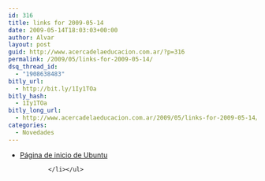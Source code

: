 ```yaml
---
id: 316
title: links for 2009-05-14
date: 2009-05-14T18:03:03+00:00
author: Alvar
layout: post
guid: http://www.acercadelaeducacion.com.ar/?p=316
permalink: /2009/05/links-for-2009-05-14/
dsq_thread_id:
  - "1908638483"
bitly_url:
  - http://bit.ly/1Iy1TOa
bitly_hash:
  - 1Iy1TOa
bitly_long_url:
  - http://www.acercadelaeducacion.com.ar/2009/05/links-for-2009-05-14/
categories:
  - Novedades
---
```

<ul class="delicious"><li>
                <div class="delicious-link"><a href="http://start.ubuntu.com/8.10/">Página de inicio de Ubuntu</a></div>
                
                
            </li></ul>